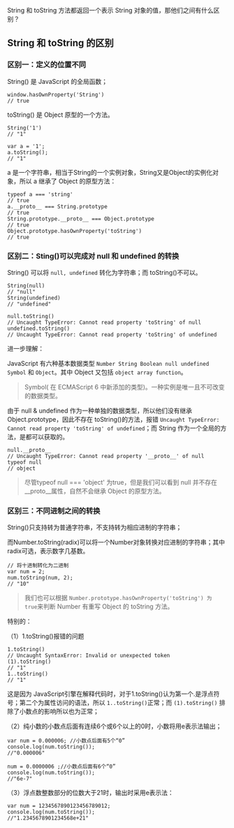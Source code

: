 String 和 toString 方法都返回一个表示 String 对象的值，那他们之间有什么区别？

## String 和 toString 的区别

### 区别一：定义的位置不同

String() 是 JavaScript 的全局函数；

	window.hasOwnProperty('String')
	// true

toString() 是 Object 原型的一个方法。

	String('1')
	// "1"

	var a = '1';
	a.toString();
	// "1"

a 是一个字符串，相当于String的一个实例对象，String又是Object的实例化对象，所以 a 继承了 Object 的原型方法：

	typeof a === 'string'
	// true
	a.__proto__ === String.prototype
	// true
	String.prototype.__proto__ === Object.prototype
	// true
	Object.prototype.hasOwnProperty('toString')
	// true
	

### 区别二：Sting()可以完成对 null 和 undefined 的转换

String() 可以将 `null, undefined` 转化为字符串；而 toString()不可以。

	String(null)
	// "null"
	String(undefined)
	// "undefined"

	null.toString()
	// Uncaught TypeError: Cannot read property 'toString' of null
	undefined.toString()
	// Uncaught TypeError: Cannot read property 'toString' of undefined

进一步理解：

JavaScript 有六种基本数据类型 `Number String Boolean null undefined Symbol` 和 `Object`。其中 Object 又包括 `object array function`。

> Symbol( 在 ECMAScript 6 中新添加的类型)。一种实例是唯一且不可改变的数据类型。

由于 null & undefined 作为一种单独的数据类型，所以他们没有继承 Object.prototype，因此不存在 	toString()的方法，报错 `Uncaught TypeError: Cannot read property 'toString' of undefined`；而 String 作为一个全局的方法，是都可以获取的。

	null.__proto__
	// Uncaught TypeError: Cannot read property '__proto__' of null
	typeof null
	// object

> 尽管typeof null === 'object' 为true，但是我们可以看到 null 并不存在 __proto__属性，自然不会继承 Object 的原型方法。

### 区别三：不同进制之间的转换

String()只支持转为普通字符串，不支持转为相应进制的字符串；

而Number.toString(radix)可以将一个Number对象转换对应进制的字符串；其中radix可选，表示数字几基数。

	// 将十进制转化为二进制
	var num = 2;
	num.toString(num, 2);
	// "10"

> 我们也可以根据 `Number.prototype.hasOwnProperty('toString') 为 true`来判断 Number 有重写 Object 的 toString 方法。

特别的：

（1）1.toString()报错的问题

	1.toString()
	// Uncaught SyntaxError: Invalid or unexpected token
	(1).toString()
	// "1"
	1..toString()
	// "1"

这是因为 JavaScript引擎在解释代码时，对于1.toString()认为第一个.是浮点符号；第二个为属性访问的语法，所以 `1..toString()`正常；而 `(1).toString()` 排除了小数点的影响所以也为正常；

（2）纯小数的小数点后面有连续6个或6个以上的0时，小数将用e表示法输出；

	var num = 0.000006; //小数点后面有5个“0”
	console.log(num.toString());
	//"0.000006"

	num = 0.0000006 ;//小数点后面有6个“0”
	console.log(num.toString());
	//"6e-7"

（3）浮点数整数部分的位数大于21时，输出时采用e表示法：

	var num = 1234567890123456789012;
	console.log(num.toString());
	//"1.2345678901234568e+21"

